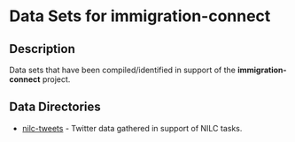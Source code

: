 # Data Sets for **immigration-connect**

## Description
Data sets that have been compiled/identified in support of the **immigration-connect** project.

## Data Directories
* [nilc-tweets](https://github.com/Data4Democracy/immigration-connect/tree/master/datasets/nilc-tweets) - Twitter data gathered in support of NILC tasks.
